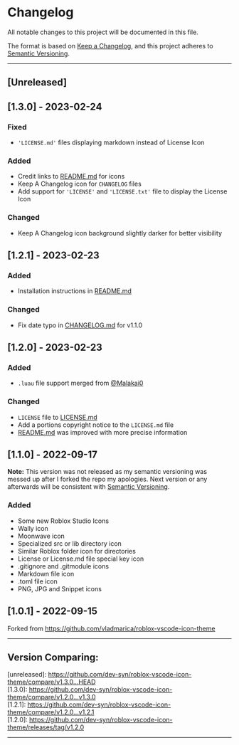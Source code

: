 # Changelog

All notable changes to this project will be documented in this file.

The format is based on [Keep a Changelog](https://keepachangelog.com/en/1.0.0/),
and this project adheres to [Semantic Versioning](https://semver.org/spec/v2.0.0.html).

___

## [Unreleased]

## [1.3.0] - 2023-02-24
### Fixed
- `'LICENSE.md'` files displaying markdown instead of License Icon
### Added
- Credit links to [README.md](README.md) for icons
- Keep A Changelog icon for `CHANGELOG` files
- Add support for `'LICENSE'` and `'LICENSE.txt'` file to display the License Icon
### Changed
- Keep A Changelog icon background slightly darker for better visibility
## [1.2.1] - 2023-02-23
### Added
- Installation instructions in [README.md](README.md)
### Changed
- Fix date typo in [CHANGELOG.md](CHANGELOG.md) for v1.1.0

## [1.2.0] - 2023-02-23
### Added
- `.luau` file support merged from [@Malakai0](https://github.com/Malakai0)
### Changed
- `LICENSE` file to [LICENSE.md](LICENSE.md)
- Add a portions copyright notice to the `LICENSE.md` file
- [README.md](README.md) was improved with more precise information

## [1.1.0] - 2022-09-17
**Note:** This version was not released as my semantic versioning was messed up
after I forked the repo my apologies. Next version or any afterwards will be consistent with [Semantic Versioning](https://semver.org).
### Added
- Some new Roblox Studio Icons
- Wally icon
- Moonwave icon
- Specialized src or lib directory icon
- Similar Roblox folder icon for directories
- License or License.md file special key icon
- .gitignore and .gitmodule icons
- Markdown file icon
- .toml file icon
- PNG, JPG and Snippet icons

## [1.0.1] - 2022-09-15
Forked from https://github.com/vladmarica/roblox-vscode-icon-theme
___

## Version Comparing:

[unreleased]\: <https://github.com/dev-syn/roblox-vscode-icon-theme/compare/v1.3.0...HEAD>  
[1.3.0]\: <https://github.com/dev-syn/roblox-vscode-icon-theme/compare/v1.2.0...v1.3.0>  
[1.2.1]\: <https://github.com/dev-syn/roblox-vscode-icon-theme/compare/v1.2.0...v1.2.1>  
[1.2.0]\: <https://github.com/dev-syn/roblox-vscode-icon-theme/releases/tag/v1.2.0>  
___